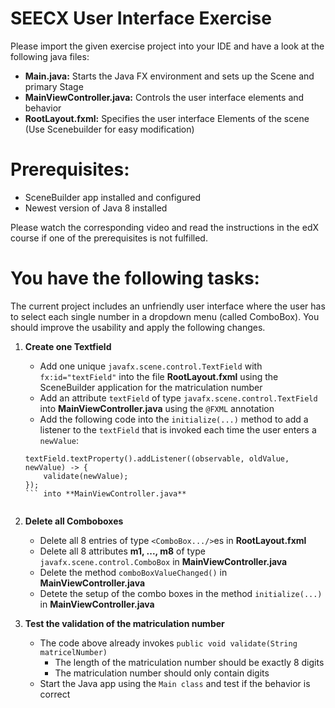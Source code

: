 # SEECX User Interface Exercise

Please import the given exercise project into your IDE and have a look at the following java files:

* **Main.java:** Starts the Java FX environment and sets up the Scene and primary Stage
* **MainViewController.java:** Controls the user interface elements and behavior
* **RootLayout.fxml:** Specifies the user interface Elements of the scene (Use Scenebuilder for easy modification)


# Prerequisites:
* SceneBuilder app installed and configured
* Newest version of Java 8 installed

Please watch the corresponding video and read the instructions in the edX course if one of the prerequisites is not fulfilled.

# You have the following tasks:

The current project includes an unfriendly user interface where the user has to select each single number in a dropdown menu (called ComboBox). You should improve the usability and apply the following changes.

1. **Create one Textfield**
	* Add one unique ``javafx.scene.control.TextField`` with ``fx:id="textField"`` into the file **RootLayout.fxml** using the SceneBuilder application for the matriculation number
	* Add an attribute ``textField`` of type ``javafx.scene.control.TextField`` into **MainViewController.java** using the ``@FXML`` annotation
	* Add the following code into the ``initialize(...)`` method to add a listener to the ``textField`` that is invoked each time the user enters a ``newValue``:
	```
	textField.textProperty().addListener((observable, oldValue, newValue) -> {
	    validate(newValue);
	});
	``` into **MainViewController.java**

	
2. **Delete all Comboboxes**
	* Delete all 8 entries of type ``<ComboBox.../>``es in **RootLayout.fxml**
	* Delete all 8 attributes **m1, ..., m8** of type ``javafx.scene.control.ComboBox`` in **MainViewController.java**
	* Delete the method ``comboBoxValueChanged()`` in **MainViewController.java**
	* Detete the setup of the combo boxes in the method ``initialize(...)`` in **MainViewController.java**

	
3. **Test the validation of the matriculation number**
	* The code above already invokes ``public void validate(String matricelNumber)``
		* The length of the matriculation number should be exactly 8 digits
		* The matriculation number should only contain digits
	* Start the Java app using the ``Main class`` and test if the behavior is correct
